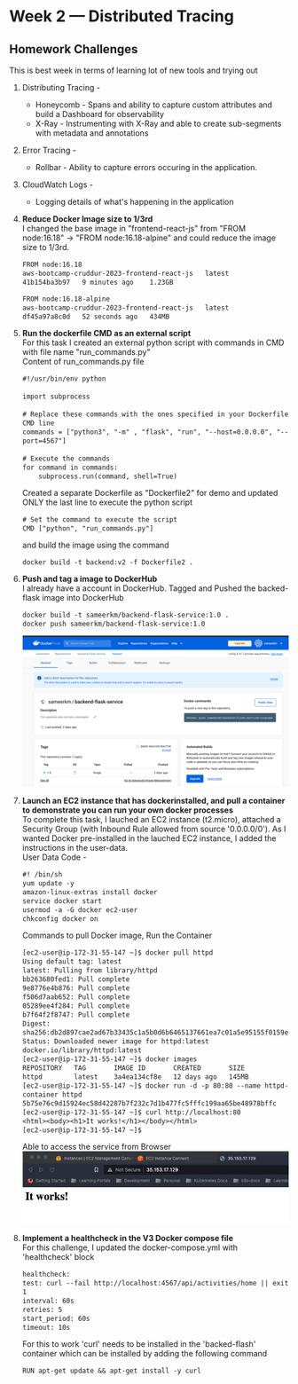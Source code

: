 # Week 2 — Distributed Tracing

## Homework Challenges
This is best week in terms of learning lot of new tools and trying out 
1. Distributing Tracing - 
   - Honeycomb - Spans and ability to capture custom attributes and build a Dashboard for observability
   - X-Ray - Instrumenting with X-Ray and able to create sub-segments with metadata and annotations
2. Error Tracing - 
   - Rollbar - Ability to capture errors occuring in the application.
3. CloudWatch Logs -
   - Logging details of what's happening in the application   


1. **Reduce Docker Image size to 1/3rd**  
I changed the base image in "frontend-react-js" from "FROM node:16.18" -> "FROM node:16.18-alpine" and could reduce the image size to 1/3rd.  
    ```
    FROM node:16.18
    aws-bootcamp-cruddur-2023-frontend-react-js   latest             41b154ba3b97   9 minutes ago    1.23GB  
    ```
    ```
    FROM node:16.18-alpine
    aws-bootcamp-cruddur-2023-frontend-react-js   latest             df45a97a8c0d   52 seconds ago   434MB  
    ```
2. **Run the dockerfile CMD as an external script**  
For this task I created an external python script with commands in CMD with file name "run_commands.py"  
Content of run_commands.py file  
    ```
    #!/usr/bin/env python

    import subprocess

    # Replace these commands with the ones specified in your Dockerfile CMD line
    commands = ["python3", "-m" , "flask", "run", "--host=0.0.0.0", "--port=4567"]

    # Execute the commands
    for command in commands:
        subprocess.run(command, shell=True)
    ```
    Created a separate Dockerfile as "Dockerfile2" for demo  and updated ONLY the last line to execute the python script  
    ```
    # Set the command to execute the script
    CMD ["python", "run_commands.py"]
    ```
    and build the image using the command  
    ```
    docker build -t backend:v2 -f Dockerfile2 .
    ```
3. **Push and tag a image to DockerHub**  
I already have a account in DockerHub. Tagged and Pushed the backed-flask image into DockerHub

    ```
    docker build -t sameerkm/backend-flask-service:1.0 .
    docker push sameerkm/backend-flask-service:1.0
    ```
    ![Docker Hub](../_docs/assets/week-1/dockerhub-image.png)
4. **Launch an EC2 instance that has dockerinstalled, and pull a container to demonstrate you can run your own docker processes**  
To complete this task, I lauched an EC2 instance (t2.micro), attached a Security Group (with Inbound Rule allowed from source '0.0.0.0/0'). As I wanted Docker pre-installed in the lauched EC2 instance, I added the instructions in the user-data.  
User Data Code - 
    ```
    #! /bin/sh
    yum update -y
    amazon-linux-extras install docker
    service docker start
    usermod -a -G docker ec2-user
    chkconfig docker on
    ```  
    Commands to pull Docker image, Run the Container
    ```
    [ec2-user@ip-172-31-55-147 ~]$ docker pull httpd
    Using default tag: latest
    latest: Pulling from library/httpd
    bb263680fed1: Pull complete 
    9e8776e4b876: Pull complete 
    f506d7aab652: Pull complete 
    05289ee4f284: Pull complete 
    b7f64f2f8747: Pull complete 
    Digest: sha256:db2d897cae2ad67b33435c1a5b0d6b6465137661ea7c01a5e95155f0159e1bcf
    Status: Downloaded newer image for httpd:latest
    docker.io/library/httpd:latest
    [ec2-user@ip-172-31-55-147 ~]$ docker images
    REPOSITORY   TAG       IMAGE ID       CREATED       SIZE
    httpd        latest    3a4ea134cf8e   12 days ago   145MB
    [ec2-user@ip-172-31-55-147 ~]$ docker run -d -p 80:80 --name httpd-container httpd
    5b75e76c9d15924ec58d42287b7f232c7d1b477fc5fffc199aa65be48978bffc
    [ec2-user@ip-172-31-55-147 ~]$ curl http://localhost:80
    <html><body><h1>It works!</h1></body></html>
    [ec2-user@ip-172-31-55-147 ~]$ 
    ```
    Able to access the service from Browser  
    ![Site accessible in browser](../_docs/assets/week-1/docker-ec2-site-browser.png)
5. **Implement a healthcheck in the V3 Docker compose file**  
For this challenge, I updated the docker-compose.yml with 'healthcheck' block
    ```
    healthcheck:
    test: curl --fail http://localhost:4567/api/activities/home || exit 1
    interval: 60s
    retries: 5
    start_period: 60s
    timeout: 10s
    ``` 
    For this to work 'curl' needs to be installed in the 'backed-flash' container which can be installed by adding the following command
    ```
    RUN apt-get update && apt-get install -y curl
    ```